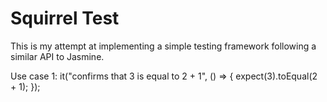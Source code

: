 # Squirrel Test

This is my attempt at implementing a simple testing framework following a similar API to Jasmine.

Use case 1:
it("confirms that 3 is equal to 2 + 1", () => {
  expect(3).toEqual(2 + 1);
});